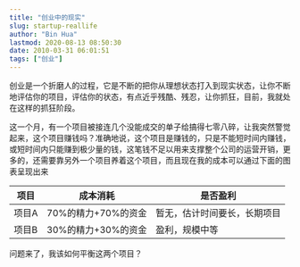 ```yaml
---
title: "创业中的现实"
slug: startup-reallife
author: "Bin Hua"
lastmod: 2020-08-13 08:50:30
date: 2010-03-31 06:01:51
tags: ["创业"]
---
```


创业是一个折磨人的过程，它是不断的把你从理想状态打入到现实状态，让你不断地评估你的项目，评估你的状态，有点近乎残酷、残忍，让你抓狂，目前，我就处在这样的抓狂阶段。

这一个月，有一个项目被接连几个没能成交的单子给搞得七零八碎，让我突然警觉起来，这个项目赚钱吗？准确地说，这个项目是赚钱的，只是不能短时间内赚钱，或短时间内只能赚到极少量的钱，这笔钱不足以用来支撑整个公司的运营开销，更多的，还需要靠另外一个项目养着这个项目，而且现在我的成本可以通过下面的图表呈现出来

| 项目 | 成本消耗 | 是否盈利 |
|---|---|---|
| 项目A | 70%的精力+70%的资金 | 暂无，估计时间要长，长期项目 |
| 项目B | 30%的精力+30%的资金 | 盈利，规模中等 |

问题来了，我该如何平衡这两个项目？

